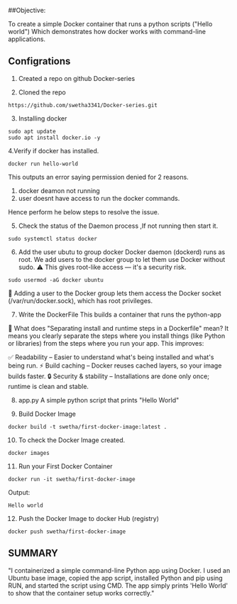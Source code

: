 
##Objective:

To create a simple Docker container that runs a python scripts ("Hello world")
Which demonstrates how docker works  with command-line applications.

## Configrations 

1. Created a repo on github Docker-series

2. Cloned the repo 

```
https://github.com/swetha3341/Docker-series.git
```

3. Installing docker

```
sudo apt update
sudo apt install docker.io -y
```

4.Verify if docker has installed.

```
docker run hello-world
```

This outputs an error saying permission denied for 2 reasons.
1. docker deamon not running
2. user doesnt have access to run the docker commands.

Hence perform he below steps to resolve the issue.

5. Check the status of  the Daemon process ,If not running then start it.
```
sudo systemctl status docker
``` 
6. Add the user ubutu to group docker 
Docker daemon (dockerd) runs as root.
We add users to the docker group to let them use Docker without sudo.
⚠️ This gives root-like access — it's a security risk.

```
sudo usermod -aG docker ubuntu
```

🧠 Adding a user to the Docker group lets them access the Docker socket (/var/run/docker.sock), which has root privileges.

7. Write the DockerFile 
This builds a container that runs the python-app

🧠 What does "Separating install and runtime steps in a Dockerfile" mean?
It means you clearly separate the steps where you install things (like Python or libraries) from the steps where you run your app. This improves:

✅ Readability – Easier to understand what's being installed and what's being run.
⚡ Build caching – Docker reuses cached layers, so your image builds faster.
🔒 Security & stability – Installations are done only once; runtime is clean and stable.

8. app.py
A simple python script that prints "Hello World"

9. Build Docker Image

```
docker build -t swetha/first-docker-image:latest .
```

10. To check the Docker Image created.

```
docker images
```

11. Run your First Docker Container

```
docker run -it swetha/first-docker-image
```
Output:

```
Hello world
```
12. Push the Docker Image to docker Hub (registry)

```
docker push swetha/first-docker-image  
``` 


## SUMMARY

"I containerized a simple command-line Python app using Docker. I used an Ubuntu base image, copied the app script, installed Python and pip using RUN, and started the script using CMD. The app simply prints 'Hello World' to show that the container setup works correctly."



